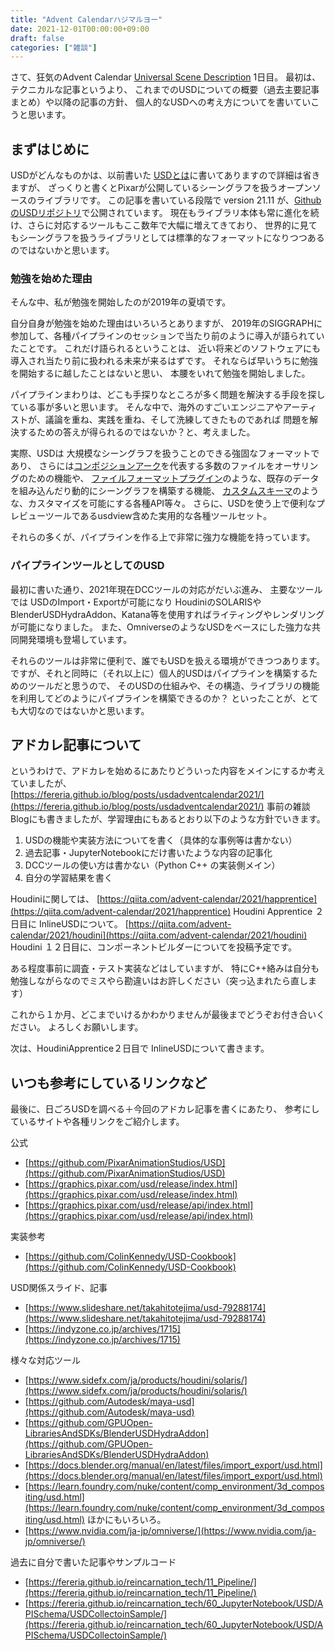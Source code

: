 ```yaml
---
title: "Advent Calendarハジマルヨー"
date: 2021-12-01T00:00:00+09:00
draft: false
categories: ["雑談"]
---
```



さて、狂気のAdvent Calendar [Universal Scene Description](https://qiita.com/advent-calendar/2021/usd) 1日目。
最初は、テクニカルな記事というより、
これまでのUSDについての概要（過去主要記事まとめ）や以降の記事の方針、
個人的なUSDへの考え方についてを書いていこうと思います。

## まずはじめに

USDがどんなものかは、以前書いた [USDとは](https://fereria.github.io/reincarnation_tech/11_Pipeline/01_USD/02_whats_USD/)に書いてありますので詳細は省きますが、
ざっくりと書くとPixarが公開しているシーングラフを扱うオープンソースのライブラリです。
この記事を書いている段階で version 21.11 が、[GithubのUSDリポジトリ](https://github.com/PixarAnimationStudios/USD/)で公開されています。
現在もライブラリ本体も常に進化を続け、さらに対応するツールもここ数年で大幅に増えてきており、
世界的に見てもシーングラフを扱うライブラリとしては標準的なフォーマットになりつつあるのではないかと思います。

### 勉強を始めた理由

そんな中、私が勉強を開始したのが2019年の夏頃です。

自分自身が勉強を始めた理由はいろいろとありますが、
2019年のSIGGRAPHに参加して、各種パイプラインのセッションで当たり前のように導入が語られていたことです。
これだけ語られるということは、
近い将来どのソフトウェアにも導入され当たり前に扱われる未来が来るはずです。
それならば早いうちに勉強を開始するに越したことはないと思い、
本腰をいれて勉強を開始しました。

パイプラインまわりは、どこも手探りなところが多く問題を解決する手段を探している事が多いと思います。
そんな中で、海外のすごいエンジニアやアーティストが、議論を重ね、実践を重ね、そして洗練してきたものであれば
問題を解決するための答えが得られるのではないか？と、考えました。

実際、USDは
大規模なシーングラフを扱うことのできる強固なフォーマットであり、
さらには[コンポジションアーク](https://fereria.github.io/reincarnation_tech/11_Pipeline/01_USD/05_comp_arc/)を代表する多数のファイルをオーサリングのための機能や、
[ファイルフォーマットプラグイン](https://zenn.dev/remiria/articles/c6470aea5f6f59)のような、既存のデータを組み込んだり動的にシーングラフを構築する機能、
[カスタムスキーマ](https://fereria.github.io/reincarnation_tech/11_Pipeline/10_USDTips/00_create_custom_schema/)のような、カスタマイズを可能にする各種API等々。
さらに、USDを使う上で便利なプレビューツールであるusdview含めた実用的な各種ツールセット。

それらの多くが、パイプラインを作る上で非常に強力な機能を持っています。

### パイプラインツールとしてのUSD

最初に書いた通り、2021年現在DCCツールの対応がだいぶ進み、
主要なツールでは USDのImport・Exportが可能になり
HoudiniのSOLARISやBlenderUSDHydraAddon、Katana等を使用すればライティングやレンダリングが可能になりました。
また、OmniverseのようなUSDをベースにした強力な共同開発環境も登場しています。

それらのツールは非常に便利で、誰でもUSDを扱える環境ができつつあります。
ですが、それと同時に（それ以上に）個人的USDはパイプラインを構築するためのツールだと思うので、
そのUSDの仕組みや、その構造、ライブラリの機能を利用してどのようにパイプラインを構築できるのか？
といったことが、とても大切なのではないかと思います。

## アドカレ記事について

というわけで、アドカレを始めるにあたりどういった内容をメインにするか考えていましたが、
[https://fereria.github.io/blog/posts/usdadventcalendar2021/](https://fereria.github.io/blog/posts/usdadventcalendar2021/)
事前の雑談Blogにも書きましたが、学習理由にもあるとおり以下のような方針でいきます。

1. USDの機能や実装方法についてを書く（具体的な事例等は書かない）
2. 過去記事・JupyterNotebookにだけ書いたような内容の記事化
3. DCCツールの使い方は書かない（Python C++ の実装側メイン）
4. 自分の学習結果を書く

Houdiniに関しては、
[https://qiita.com/advent-calendar/2021/happrentice](https://qiita.com/advent-calendar/2021/happrentice)
Houdini Apprentice ２日目に InlineUSDについて。
[https://qiita.com/advent-calendar/2021/houdini](https://qiita.com/advent-calendar/2021/houdini)
Houdini １２日目に、コンポーネントビルダーについてを投稿予定です。

ある程度事前に調査・テスト実装などはしていますが、
特にC++絡みは自分も勉強しながらなのでミスやら勘違いはお許しください（突っ込まれたら直します）

これから１か月、どこまでいけるかわかりませんが最後までどうぞお付き合いください。
よろしくお願いします。

次は、HoudiniApprentice２日目で InlineUSDについて書きます。

## いつも参考にしているリンクなど

最後に、日ごろUSDを調べる＋今回のアドカレ記事を書くにあたり、
参考にしているサイトや各種リンクをご紹介します。


公式

- [https://github.com/PixarAnimationStudios/USD](https://github.com/PixarAnimationStudios/USD)
- [https://graphics.pixar.com/usd/release/index.html](https://graphics.pixar.com/usd/release/index.html)
- [https://graphics.pixar.com/usd/release/api/index.html](https://graphics.pixar.com/usd/release/api/index.html)

実装参考

- [https://github.com/ColinKennedy/USD-Cookbook](https://github.com/ColinKennedy/USD-Cookbook)

USD関係スライド、記事

- [https://www.slideshare.net/takahitotejima/usd-79288174](https://www.slideshare.net/takahitotejima/usd-79288174)
- [https://indyzone.co.jp/archives/1715](https://indyzone.co.jp/archives/1715)

様々な対応ツール

- [https://www.sidefx.com/ja/products/houdini/solaris/](https://www.sidefx.com/ja/products/houdini/solaris/)
- [https://github.com/Autodesk/maya-usd](https://github.com/Autodesk/maya-usd)
- [https://github.com/GPUOpen-LibrariesAndSDKs/BlenderUSDHydraAddon](https://github.com/GPUOpen-LibrariesAndSDKs/BlenderUSDHydraAddon)
- [https://docs.blender.org/manual/en/latest/files/import_export/usd.html](https://docs.blender.org/manual/en/latest/files/import_export/usd.html)
- [https://learn.foundry.com/nuke/content/comp_environment/3d_compositing/usd.html](https://learn.foundry.com/nuke/content/comp_environment/3d_compositing/usd.html)
ほかにもいろいろ。
- [https://www.nvidia.com/ja-jp/omniverse/](https://www.nvidia.com/ja-jp/omniverse/)

過去に自分で書いた記事やサンプルコード

- [https://fereria.github.io/reincarnation_tech/11_Pipeline/](https://fereria.github.io/reincarnation_tech/11_Pipeline/)
- [https://fereria.github.io/reincarnation_tech/60_JupyterNotebook/USD/APISchema/USDCollectoinSample/](https://fereria.github.io/reincarnation_tech/60_JupyterNotebook/USD/APISchema/USDCollectoinSample/)

